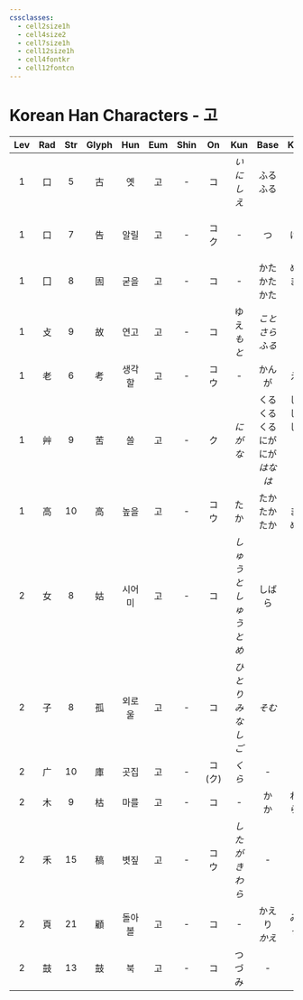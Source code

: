 ```yaml
---
cssclasses:
  - cell2size1h
  - cell4size2
  - cell7size1h
  - cell12size1h
  - cell4fontkr
  - cell12fontcn
---
```


# Korean Han Characters - 고

| Lev | Rad | Str | Glyph | Hun | Eum | Shin |    On    |       Kun       |                Base                 |               Kana               | Simp | Man |  Can  |             Viet             |
| :-: | :-: | :-: | :---: | :-: | :-: | :--: | :------: | :-------------: | :---------------------------------: | :------------------------------: | :--: | :-: | :---: | :--------------------------: |
|  1  |  口  |  5  |   古   |  옛  |  고  |  -   |    コ     |     *いにしえ*      |              ふる<br>ふる               |              い<br>す              |  -   | gǔ  |  gu2  |              cổ              |
|  1  |  口  |  7  |   告   | 알릴  |  고  |  -   |    コク    |        -        |                  つ                  |                げる                |  -   | gào | gou3  | cáo<br> cáu<br> cốc<br> kiếu |
|  1  |  囗  |  8  |   固   | 굳을  |  고  |  -   |    コ     |        -        |           かた<br>かた<br>かた            |          める<br>まる<br>い           |  -   | gù  |  gu3  |              cố              |
|  1  |  攴  |  9  |   故   | 연고  |  고  |  -   |    コ     |   ゆえ<br>*もと*    |            *ことさら<br>ふる*             |             *に<br>い*             |  -   | gù  |  gu3  |              cố              |
|  1  |  老  |  6  |   考   | 생각할 |  고  |  -   |    コウ    |        -        |                 かんが                 |                える                |  -   | kǎo | haau2 |             khảo             |
|  1  |  艸  |  9  |   苦   |  쓸  |  고  |  -   |    ク     |      *にがな*      | くる<br>くる<br>くる<br>にが<br>にが<br>*はなは* | しい<br>しむ<br>しめる<br>い<br>る<br>*だ* |  -   | kǔ  |  fu2  |             khổ              |
|  1  |  高  | 10  |   高   | 높을  |  고  |  -   |    コウ    |       たか        |           たか<br>たか<br>たか            |          い<br>まる<br>める           |  -   | gāo | gou1  |             cao              |
|  2  |  女  |  8  |   姑   | 시어미 |  고  |  -   |    コ     | *しゅうと<br>しゅうとめ* |                 しばら                 |                く                 |  -   | gū  |  gu1  |              cô              |
|  2  |  子  |  8  |   孤   | 외로울 |  고  |  -   |    コ     |  *ひとり<br>みなしご*  |                *そむ*                 |               *く*                |  -   | gū  |  gu1  |              cô              |
|  2  |  广  | 10  |   庫   | 곳집  |  고  |  -   | コ<br>(ク) |      *くら*       |                  -                  |                -                 |  库   | kù  |  fu3  |             kho              |
|  2  |  木  |  9  |   枯   | 마를  |  고  |  -   |    コ     |        -        |               か<br>か                |             れる<br>らす             |  -   | kū  |  fu1  |             khô              |
|  2  |  禾  | 15  |   稿   | 볏짚  |  고  |  -   |    コウ    |  *したがき<br>わら*   |                  -                  |                -                 |  -   | gǎo | gou2  |         cảo<br>khao          |
|  2  |  頁  | 21  |   顧   | 돌아볼 |  고  |  -   |    コ     |        -        |             かえり<br>*かえ*             |            みる<br>*って*            |  顾   | gù  |  gu3  |              cố              |
|  2  |  鼓  | 13  |   鼓   |  북  |  고  |  -   |    コ     |       つづみ       |                  -                  |                -                 |  -   | gǔ  |  gu2  |              cổ              |
